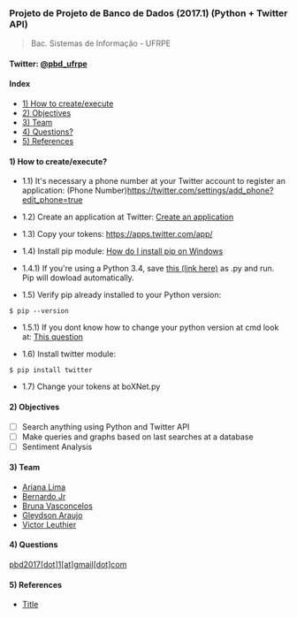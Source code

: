 ### Projeto de Projeto de Banco de Dados (2017.1) (Python + Twitter API)
>Bac. Sistemas de Informação - UFRPE <br>
#### Twitter: [@pbd_ufrpe](https://twitter.com/pbd_ufrpe)

#### Index
  * [1) How to create/execute](https://github.com/leuthier/pbd_ufrpe#how-to-createexecute)
  * [2) Objectives](https://github.com/leuthier/pbd_ufrpe/blob/master/README.md#objectives)
  * [3) Team](https://github.com/leuthier/pbd_ufrpe/blob/master/README.md#team)
  * [4) Questions?](https://github.com/leuthier/pbd_ufrpe/blob/master/README.md#questions)
  * [5) References](https://github.com/leuthier/pbd_ufrpe/blob/master/README.md#references)
  

#### 1) How to create/execute?
* 1.1) It's necessary a phone number at your Twitter account to register an application: (Phone Number)https://twitter.com/settings/add_phone?edit_phone=true

* 1.2) Create an application at Twitter: [Create an application](https://apps.twitter.com/app/new)

* 1.3) Copy your tokens: https://apps.twitter.com/app/

* 1.4) Install pip module: [How do I install pip on Windows](http://www.stackoverflow.com/questions/4750806/how-do-i-install-pip-on-windows)
* 1.4.1) If you're using a Python 3.4, save [this (link here)](https://bootstrap.pypa.io/get-pip.py) as .py and run. Pip will dowload automatically.

* 1.5) Verify pip already installed to your Python version:
```
$ pip --version
``` 
* 1.5.1) If you dont know how to change your python version at cmd look at: [This question](http://stackoverflow.com/questions/18058389/how-to-switch-between-python-2-7-to-python-3-from-command-line)

* 1.6) Install twitter module:
```
$ pip install twitter
``` 
* 1.7) Change your tokens at boXNet.py

#### 2) Objectives
- [ ] Search anything using Python and Twitter API
- [ ] Make queries and graphs based on last searches at a database
- [ ] Sentiment Analysis

#### 3) Team
- [Ariana Lima](https://github.com/arianalima)<br>
- [Bernardo Jr](https://github.com/bernardojr123)<br>
- [Bruna Vasconcelos](https://github.com/brunapvasconcelos)<br>
- [Gleydson Araujo](https://github.com/gleydsonageu)<br>
- [Victor Leuthier](https://github.com/leuthier)<br>

#### 4) Questions
[pbd2017[dot]1[at]gmail[dot]com](mailto:pbd2017.1@gmail.com)

#### 5) References
  * [Title](https://www.google.com/)
